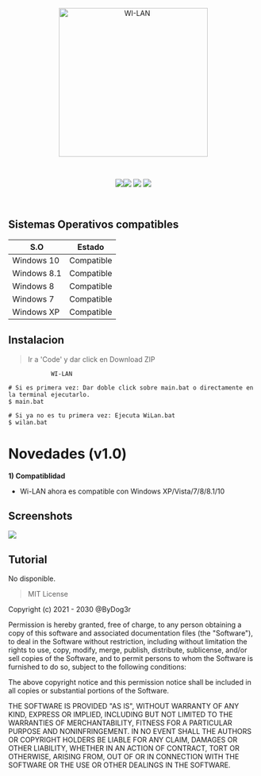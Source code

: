 <p align="center">
<img width=300px height=300px src="https://i.postimg.cc/05nwfxzR/WiLan.png" title="WI-LAN">
</p>
<br/>
<p align="center">
<img src="https://imgur.com/TAuS5PE.jpg"><img src="https://imgur.com/mCapHNr.jpg"> <img src="https://imgur.com/4mZdxc8.jpg"> <img src="https://imgur.com/x4ikBPI.jpg"></p>
<br/>

## Sistemas Operativos compatibles  


|     S.O      |   Estado      |
|--------------|---------------| 
| Windows 10   | Compatible    |
| Windows 8.1  | Compatible    |
| Windows 8    | Compatible    |
| Windows 7    | Compatible    |
| Windows XP   | Compatible    |

## Instalacion 

> Ir a 'Code' y dar click en Download ZIP

```            
            WI-LAN
            
# Si es primera vez: Dar doble click sobre main.bat o directamente en la terminal ejecutarlo.
$ main.bat

# Si ya no es tu primera vez: Ejecuta WiLan.bat
$ wilan.bat
```

# Novedades (v1.0)

**1) Compatiblidad**

* Wi-LAN ahora es compatible con Windows XP/Vista/7/8/8.1/10



## Screenshots

<img src="https://i.postimg.cc/Y00qR5PM/WiLan.png">

## Tutorial 

<p> No disponible.</p>


> MIT License

Copyright (c) 2021 - 2030 @ByDog3r

Permission is hereby granted, free of charge, to any person obtaining a copy
of this software and associated documentation files (the "Software"), to deal
in the Software without restriction, including without limitation the rights
to use, copy, modify, merge, publish, distribute, sublicense, and/or sell
copies of the Software, and to permit persons to whom the Software is
furnished to do so, subject to the following conditions:

The above copyright notice and this permission notice shall be included in all
copies or substantial portions of the Software.

THE SOFTWARE IS PROVIDED "AS IS", WITHOUT WARRANTY OF ANY KIND, EXPRESS OR
IMPLIED, INCLUDING BUT NOT LIMITED TO THE WARRANTIES OF MERCHANTABILITY,
FITNESS FOR A PARTICULAR PURPOSE AND NONINFRINGEMENT. IN NO EVENT SHALL THE
AUTHORS OR COPYRIGHT HOLDERS BE LIABLE FOR ANY CLAIM, DAMAGES OR OTHER
LIABILITY, WHETHER IN AN ACTION OF CONTRACT, TORT OR OTHERWISE, ARISING FROM,
OUT OF OR IN CONNECTION WITH THE SOFTWARE OR THE USE OR OTHER DEALINGS IN THE
SOFTWARE.

 
